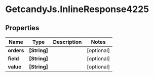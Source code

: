 # GetcandyJs.InlineResponse4225

## Properties

Name | Type | Description | Notes
------------ | ------------- | ------------- | -------------
**orders** | **[String]** |  | [optional] 
**field** | **[String]** |  | [optional] 
**value** | **[String]** |  | [optional] 


